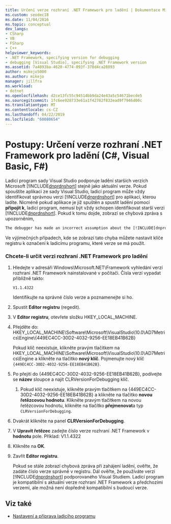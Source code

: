 ```yaml
---
title: Určení verze rozhraní .NET Framework pro ladění | Dokumentace Microsoftu
ms.custom: seodec18
ms.date: 11/04/2016
ms.topic: conceptual
dev_langs:
- CSharp
- VB
- FSharp
- C++
helpviewer_keywords:
- .NET Framework, specifying version for debugging
- debugging [Visual Studio], specifying .NET Framework version
ms.assetid: 7a4893ba-4620-4774-893f-378d4ca28893
author: mikejo5000
ms.author: mikejo
manager: jillfra
ms.workload:
- dotnet
ms.openlocfilehash: d2ce13fc55c94514bb9da24e43a5c54671becde5
ms.sourcegitcommit: 1fc6ee928733e61a1f42782f832ead9f7946d00c
ms.translationtype: MT
ms.contentlocale: cs-CZ
ms.lasthandoff: 04/22/2019
ms.locfileid: "60080654"
---
```

# <a name="how-to-specify-a-net-framework-version-for-debugging-c-visual-basic-f"></a>Postupy: Určení verze rozhraní .NET Framework pro ladění (C#, Visual Basic, F#)

Ladicí program sady Visual Studio podporuje ladění starších verzích Microsoft [!INCLUDE[dnprdnshort](../code-quality/includes/dnprdnshort_md.md)] stejně jako aktuální verze. Pokud spouštíte aplikaci ze sady Visual Studio, ladicí program může vždy identifikovat správnou verzi [!INCLUDE[dnprdnshort](../code-quality/includes/dnprdnshort_md.md)] pro aplikaci, kterou ladíte. Nicméně pokud aplikace je již spuštěn a spustit ladění pomocí **připojit k**, ladicí program, nemusí být vždy schopen identifikovat starší verzi [!INCLUDE[dnprdnshort](../code-quality/includes/dnprdnshort_md.md)]. Pokud k tomu dojde, zobrazí se chybová zpráva s upozorněním,

``` cmd
The debugger has made an incorrect assumption about the [!INCLUDE[dnprdnshort](../code-quality/includes/dnprdnshort_md.md)] version your application is going to use.
```

Ve výjimečných případech, kde se zobrazí tato chyba můžete nastavit klíče registru k označení k ladicímu programu, které verze se má použít.

### <a name="to-specify-a-net-framework-version-for-debugging"></a>Chcete-li určit verzi rozhraní .NET Framework pro ladění

1. Hledejte v adresáři Windows\Microsoft.NET\Framework vyhledání verzí rozhraní .NET Framework nainstalované v počítači. Čísla verzí vypadat přibližně takto:

    `V1.1.4322`

    Identifikujte na správné číslo verze a poznamenejte si ho.

2. Spustit **Editor registru** (regedit).

3. V **Editor registru**, otevřete složku HKEY_LOCAL_MACHINE.

4. Přejděte do: HKEY_LOCAL_MACHINE\Software\Microsoft\VisualStudio\10.0\AD7Metrics\Engine\\{449EC4CC-30D2-4032-9256-EE18EB41B62B}

    Pokud klíč neexistuje, klikněte pravým tlačítkem na HKEY_LOCAL_MACHINE\Software\Microsoft\VisualStudio\10.0\AD7Metrics\Engine a klikněte na tlačítko **nový klíč**. Pojmenujte nový klíč `{449EC4CC-30D2-4032-9256-EE18EB41B62B}`.

5. Po přejití do {449EC4CC-30D2-4032-9256-EE18EB41B62B}, podívejte se **název** sloupce a najít CLRVersionForDebugging klíč.

   1. Pokud klíč neexistuje, klikněte pravým tlačítkem na {449EC4CC-30D2-4032-9256-EE18EB41B62B} a klikněte na tlačítko **novou řetězcovou hodnotu**. Klikněte pravým tlačítkem na novou řetězcovou hodnotu, klikněte na tlačítko **přejmenovat**a typ `CLRVersionForDebugging`.

6. Dvakrát klikněte na panel **CLRVersionForDebugging**.

7. V **Upravit řetězec** zadejte číslo verze rozhraní .NET Framework v **hodnotu** pole. Příklad: V1.1.4322

8. Klikněte na **OK**.

9. Zavřít **Editor registru**.

     Pokud se stále zobrazí chybová zpráva při zahájení ladění, ověřte, že zadáte číslo verze správně v registru. Dál ověřte, že používáte verzi [!INCLUDE[dnprdnshort](../code-quality/includes/dnprdnshort_md.md)] podporovaného Visual Studiem. Ladicí program je kompatibilní s aktuální verze rozhraní .NET Framework a předchozími verzemi, ale možná není dopředně kompatibilní s budoucí verze.

## <a name="see-also"></a>Viz také
- [Nastavení a příprava ladicího programu](../debugger/debugger-settings-and-preparation.md)